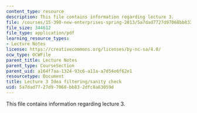 ```yaml
---
content_type: resource
description: This file contains information regarding lecture 3.
file: /courses/15-390-new-enterprises-spring-2013/5a7dad7727d97068bb832dfc8a63059d_MIT15_390S13_lec03.pdf
file_size: 344612
file_type: application/pdf
learning_resource_types:
- Lecture Notes
license: https://creativecommons.org/licenses/by-nc-sa/4.0/
ocw_type: OCWFile
parent_title: Lecture Notes
parent_type: CourseSection
parent_uid: a164f7aa-1324-93c6-a11a-a7d54e6f62e1
resourcetype: Document
title: Lecture 3 Idea filtering/sanity check
uid: 5a7dad77-27d9-7068-bb83-2dfc8a63059d
---
```

This file contains information regarding lecture 3.